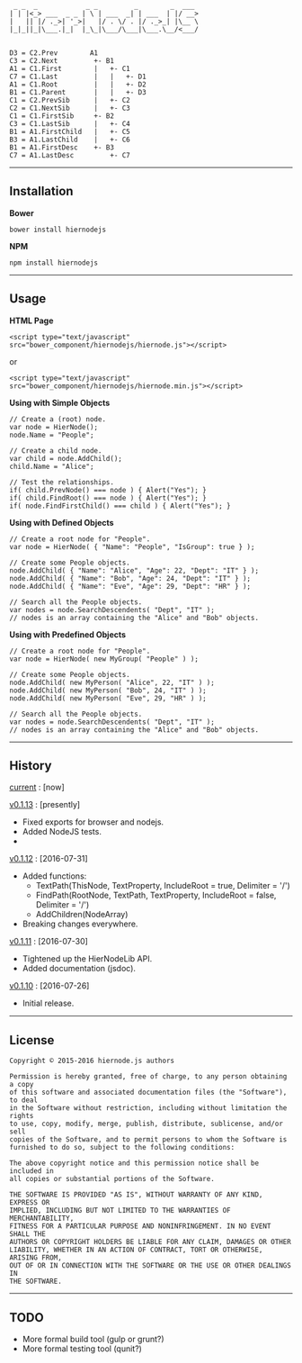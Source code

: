 

	 _ _  _            _ _         _        _  ___ 
	| | |<_> ___  _ _ | \ | ___  _| | ___  | |/ __>
	|   || |/ ._>| '_>|   |/ . \/ . |/ ._>_| |\__ \
	|_|_||_|\___.|_|  |_\_|\___/\___|\___.\__/<___/
	                                             

	D3 = C2.Prev        A1
	C3 = C2.Next         +- B1
	A1 = C1.First        |   +- C1
	C7 = C1.Last         |   |   +- D1
	A1 = C1.Root         |   |   +- D2
	B1 = C1.Parent       |   |   +- D3
	C1 = C2.PrevSib      |   +- C2
	C2 = C1.NextSib      |   +- C3
	C1 = C1.FirstSib     +- B2
	C3 = C1.LastSib      |   +- C4
	B1 = A1.FirstChild   |   +- C5
	B3 = A1.LastChild    |   +- C6
	B1 = A1.FirstDesc    +- B3
	C7 = A1.LastDesc         +- C7

---------------------------------------------------------------------

## Installation

**Bower**

	bower install hiernodejs

**NPM**

	npm install hiernodejs

---------------------------------------------------------------------

## Usage

**HTML Page**

	<script type="text/javascript" src="bower_component/hiernodejs/hiernode.js"></script>

or

	<script type="text/javascript" src="bower_component/hiernodejs/hiernode.min.js"></script>


**Using with Simple Objects**

	// Create a (root) node.
	var node = HierNode();
	node.Name = "People";
	
	// Create a child node.
	var child = node.AddChild();
	child.Name = "Alice";
	
	// Test the relationships.
	if( child.PrevNode() === node ) { Alert("Yes"); }
	if( child.FindRoot() === node ) { Alert("Yes"); }
	if( node.FindFirstChild() === child ) { Alert("Yes"); }

**Using with Defined Objects**

	// Create a root node for "People".
	var node = HierNode( { "Name": "People", "IsGroup": true } );
	
	// Create some People objects.
	node.AddChild( { "Name": "Alice", "Age": 22, "Dept": "IT" } );
	node.AddChild( { "Name": "Bob", "Age": 24, "Dept": "IT" } );
	node.AddChild( { "Name": "Eve", "Age": 29, "Dept": "HR" } );

	// Search all the People objects.
	var nodes = node.SearchDescendents( "Dept", "IT" );
	// nodes is an array containing the "Alice" and "Bob" objects.

**Using with Predefined Objects**

	// Create a root node for "People".
	var node = HierNode( new MyGroup( "People" ) );
	
	// Create some People objects.
	node.AddChild( new MyPerson( "Alice", 22, "IT" ) );
	node.AddChild( new MyPerson( "Bob", 24, "IT" ) );
	node.AddChild( new MyPerson( "Eve", 29, "HR" ) );

	// Search all the People objects.
	var nodes = node.SearchDescendents( "Dept", "IT" );
	// nodes is an array containing the "Alice" and "Bob" objects.


---------------------------------------------------------------------

## History

[current](https://github.com/agbowlin/hiernodejs/tree/master) : [now]

[v0.1.13](https://github.com/agbowlin/hiernodejs/tree/v0.1.13) : [presently]
- Fixed exports for browser and nodejs.
- Added NodeJS tests.
- 

[v0.1.12](https://github.com/agbowlin/hiernodejs/tree/v0.1.12) : [2016-07-31]
- Added functions:
	- TextPath(ThisNode, TextProperty, IncludeRoot = true, Delimiter = '/')
	- FindPath(RootNode, TextPath, TextProperty, IncludeRoot = false, Delimiter = '/')
	- AddChildren(NodeArray)
- Breaking changes everywhere.
	
[v0.1.11](https://github.com/agbowlin/hiernodejs/tree/v0.1.11) : [2016-07-30]
- Tightened up the HierNodeLib API.
- Added documentation (jsdoc).

[v0.1.10](https://github.com/agbowlin/hiernodejs/tree/v0.1.10) : [2016-07-26]
- Initial release.

---------------------------------------------------------------------

## License

	Copyright © 2015-2016 hiernode.js authors
	
	Permission is hereby granted, free of charge, to any person obtaining a copy
	of this software and associated documentation files (the "Software"), to deal
	in the Software without restriction, including without limitation the rights
	to use, copy, modify, merge, publish, distribute, sublicense, and/or sell
	copies of the Software, and to permit persons to whom the Software is
	furnished to do so, subject to the following conditions:
	
	The above copyright notice and this permission notice shall be included in
	all copies or substantial portions of the Software.
	
	THE SOFTWARE IS PROVIDED "AS IS", WITHOUT WARRANTY OF ANY KIND, EXPRESS OR
	IMPLIED, INCLUDING BUT NOT LIMITED TO THE WARRANTIES OF MERCHANTABILITY,
	FITNESS FOR A PARTICULAR PURPOSE AND NONINFRINGEMENT. IN NO EVENT SHALL THE
	AUTHORS OR COPYRIGHT HOLDERS BE LIABLE FOR ANY CLAIM, DAMAGES OR OTHER
	LIABILITY, WHETHER IN AN ACTION OF CONTRACT, TORT OR OTHERWISE, ARISING FROM,
	OUT OF OR IN CONNECTION WITH THE SOFTWARE OR THE USE OR OTHER DEALINGS IN
	THE SOFTWARE.

---------------------------------------------------------------------

## TODO

- More formal build tool (gulp or grunt?)
- More formal testing tool (qunit?)
